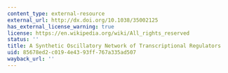 ```yaml
---
content_type: external-resource
external_url: http://dx.doi.org/10.1038/35002125
has_external_license_warning: true
license: https://en.wikipedia.org/wiki/All_rights_reserved
status: ''
title: A Synthetic Oscillatory Network of Transcriptional Regulators
uid: 85678ed2-c019-4e43-93ff-767a335ad507
wayback_url: ''
---
```


